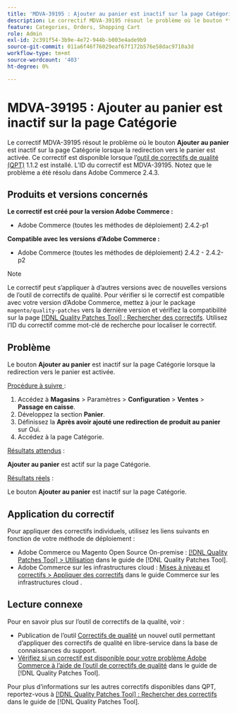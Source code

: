 ```yaml
---
title: 'MDVA-39195 : Ajouter au panier est inactif sur la page Catégorie'
description: Le correctif MDVA-39195 résout le problème où le bouton **Ajouter au panier** est inactif sur la page Catégorie lorsque la redirection vers le panier est activée. Ce correctif est disponible lorsque l’outil [Outil de correctifs de la qualité (QPT)](https://experienceleague.adobe.com/fr/docs/commerce-operations/tools/quality-patches-tool/quality-patches-tool-to-self-serve-quality-patches) 1.1.2 est installé. L’ID du correctif est MDVA-39195. Notez que le problème a été résolu dans Adobe Commerce 2.4.3.
feature: Categories, Orders, Shopping Cart
role: Admin
exl-id: 2c391f54-3b9e-4e72-944b-b003e4ade9b9
source-git-commit: 011a6f46f76029eaf67f172b576e58dac9710a3d
workflow-type: tm+mt
source-wordcount: '403'
ht-degree: 0%

---
```


# MDVA-39195 : Ajouter au panier est inactif sur la page Catégorie

Le correctif MDVA-39195 résout le problème où le bouton **Ajouter au panier** est inactif sur la page Catégorie lorsque la redirection vers le panier est activée. Ce correctif est disponible lorsque l’[outil de correctifs de qualité (QPT)](https://experienceleague.adobe.com/fr/docs/commerce-operations/tools/quality-patches-tool/quality-patches-tool-to-self-serve-quality-patches) 1.1.2 est installé. L’ID du correctif est MDVA-39195. Notez que le problème a été résolu dans Adobe Commerce 2.4.3.

## Produits et versions concernés

**Le correctif est créé pour la version Adobe Commerce :**

* Adobe Commerce (toutes les méthodes de déploiement) 2.4.2-p1

**Compatible avec les versions d’Adobe Commerce :**

* Adobe Commerce (toutes les méthodes de déploiement) 2.4.2 - 2.4.2-p2

>[!NOTE]
>
>Le correctif peut s’appliquer à d’autres versions avec de nouvelles versions de l’outil de correctifs de qualité. Pour vérifier si le correctif est compatible avec votre version d’Adobe Commerce, mettez à jour le package `magento/quality-patches` vers la dernière version et vérifiez la compatibilité sur la page [[!DNL Quality Patches Tool] : Rechercher des correctifs](https://experienceleague.adobe.com/fr/docs/commerce-operations/tools/quality-patches-tool/quality-patches-tool-to-self-serve-quality-patches). Utilisez l’ID du correctif comme mot-clé de recherche pour localiser le correctif.

## Problème

Le bouton **Ajouter au panier** est inactif sur la page Catégorie lorsque la redirection vers le panier est activée.

<u>Procédure à suivre </u> :

1. Accédez à **Magasins** > Paramètres > **Configuration** > **Ventes** > **Passage en caisse**.
1. Développez la section **Panier**.
1. Définissez la **Après avoir ajouté une redirection de produit au panier** sur Oui.
1. Accédez à la page Catégorie.

<u>Résultats attendus</u> :

**Ajouter au panier** est actif sur la page Catégorie.

<u>Résultats réels</u> :

Le bouton **Ajouter au panier** est inactif sur la page Catégorie.

## Application du correctif

Pour appliquer des correctifs individuels, utilisez les liens suivants en fonction de votre méthode de déploiement :

* Adobe Commerce ou Magento Open Source On-premise : [[!DNL Quality Patches Tool] > Utilisation](/help/tools/quality-patches-tool/usage.md) dans le guide de [!DNL Quality Patches Tool].
* Adobe Commerce sur les infrastructures cloud : [Mises à niveau et correctifs > Appliquer des correctifs](https://experienceleague.adobe.com/docs/commerce-cloud-service/user-guide/develop/upgrade/apply-patches.html?lang=fr) dans le guide Commerce sur les infrastructures cloud .

## Lecture connexe

Pour en savoir plus sur l’outil de correctifs de la qualité, voir :

* Publication de l’outil [Correctifs de qualité](https://experienceleague.adobe.com/fr/docs/commerce-operations/tools/quality-patches-tool/quality-patches-tool-to-self-serve-quality-patches) un nouvel outil permettant d’appliquer des correctifs de qualité en libre-service dans la base de connaissances du support.
* [Vérifiez si un correctif est disponible pour votre problème Adobe Commerce à l’aide de l’outil de correctifs de qualité](/help/tools/quality-patches-tool/patches-available-in-qpt/check-patch-for-magento-issue-with-magento-quality-patches.md) dans le guide de [!DNL Quality Patches Tool].

Pour plus d’informations sur les autres correctifs disponibles dans QPT, reportez-vous à [[!DNL Quality Patches Tool] : Rechercher des correctifs](https://experienceleague.adobe.com/tools/commerce-quality-patches/index.html?lang=fr) dans le guide de [!DNL Quality Patches Tool].
